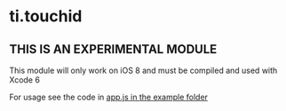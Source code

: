 ti.touchid
==========

## THIS IS AN EXPERIMENTAL MODULE
This module will only work on iOS 8 and must be compiled and used with Xcode 6

For usage see the code in [app.js in the example folder](example/app.js)
